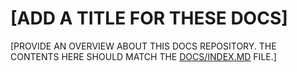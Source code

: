 # [ADD A TITLE FOR THESE DOCS]

[PROVIDE AN OVERVIEW ABOUT THIS DOCS REPOSITORY. THE CONTENTS HERE SHOULD MATCH THE [DOCS/INDEX.MD](docs/index.md) FILE.]

